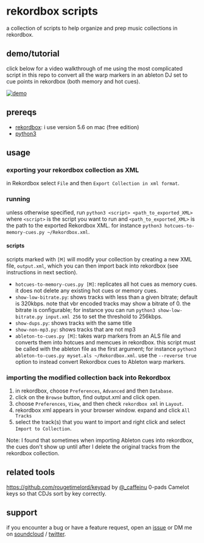 # rekordbox scripts

a collection of scripts to help organize and prep music collections in
rekordbox.

## demo/tutorial

click below for a video walkthrough of me using the most complicated script in this repo to convert all the warp markers in an ableton DJ set to cue points in rekordbox (both memory and hot cues).

[![demo](https://img.youtube.com/vi/pKQNfJXWcD0/0.jpg)](https://www.youtube.com/watch?v=pKQNfJXWcD0)

## prereqs

* [rekordbox](https://rekordbox.com/en/): i use version 5.6 on mac (free edition)
* [python3](https://www.python.org/downloads/)

## usage

### exporting your rekordbox collection as XML

in Rekordbox select `File` and then `Export Collection in xml format`.

### running

unless otherwise specified, run `python3 <script> <path_to_exported_XML>` where `<script>` is the script you
want to run and `<path_to_exported_XML>` is the path to the exported Rekordbox
XML. for instance `python3 hotcues-to-memory-cues.py ~/Rekordbox.xml`.

#### scripts

scripts marked with `[M]` will modify your collection by creating a new XML
file, `output.xml`, which you can then import back into rekordbox (see
instructions in next section).

* `hotcues-to-memory-cues.py [M]`: replicates all hot cues as memory cues. it
  does not delete any existing hot cues or memory cues.
* `show-low-bitrate.py`: shows tracks with less than a given bitrate; default
  is 320kbps. note that vbr encoded tracks may show a bitrate of 0.
  the bitrate is configurable;
  for instance you can run `python3 show-low-bitrate.py input.xml 256` to set
  the threshold to 256kbps.
* `show-dups.py`: shows tracks with the same title
* `show-non-mp3.py`: shows tracks that are not mp3
* `ableton-to-cues.py [M]`: takes warp markers from an ALS file and converts them
  into hotcues and memcues in rekordbox. this script must be called with the
  ableton file as the first argument; for instance `python3 ableton-to-cues.py
  myset.als ~/Rekordbox.xml`. use the `--reverse true` option to instead
  convert Rekordbox cues to Ableton warp markers.

### importing the modified collection back into Rekordbox

1. in rekordbox, choose `Preferences`, `Advanced` and then `Database`.
2. click on the `Browse` button, find output.xml and click open.
3. choose `Preferences`, `View`, and then check `rekordbox xml` in `Layout`.
4. rekordbox xml appears in your browser window. expand and click `All Tracks`
5. select the track(s) that you want to import and right click and select `Import to Collection`.

Note: I found that sometimes when importing Ableton cues into rekordbox, the
cues don't show up until after I delete the original tracks from the rekordbox
collection.

## related tools

https://github.com/rougetimelord/keypad by
[@\_caffeinu](https://twitter.com/_caffeinu) 0-pads Camelot keys so that CDJs
sort by key correctly.

## support

if you encounter a bug or have a feature request, open an
[issue](https://github.com/diracdeltas/rekordbox-scripts/issues) or DM me on
[soundcloud](https://soundcloud.com/azuki)
/ [twitter](https://twitter.com/bcrypt).
